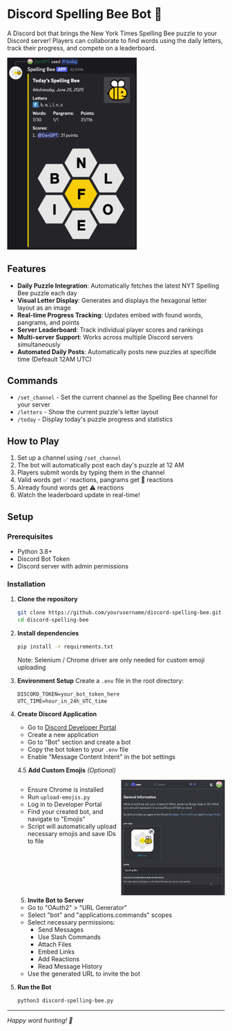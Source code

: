 # Discord Spelling Bee Bot 🐝

A Discord bot that brings the New York Times Spelling Bee puzzle to your Discord server! Players can collaborate to find words using the daily letters, track their progress, and compete on a leaderboard.

<img src="resources/demo.png" alt="demo" width="300"/>

## Features

- **Daily Puzzle Integration**: Automatically fetches the latest NYT Spelling Bee puzzle each day
- **Visual Letter Display**: Generates and displays the hexagonal letter layout as an image
- **Real-time Progress Tracking**: Updates embed with found words, pangrams, and points
- **Server Leaderboard**: Track individual player scores and rankings
- **Multi-server Support**: Works across multiple Discord servers simultaneously
- **Automated Daily Posts**: Automatically posts new puzzles at specifide time (Defeault 12AM UTC)

## Commands

- `/set_channel` - Set the current channel as the Spelling Bee channel for your server
- `/letters` - Show the current puzzle's letter layout
- `/today` - Display today's puzzle progress and statistics

## How to Play

1. Set up a channel using `/set_channel`
2. The bot will automatically post each day's puzzle at 12 AM
3. Players submit words by typing them in the channel
4. Valid words get ✅ reactions, pangrams get 👑 reactions
5. Already found words get ⚠️ reactions
6. Watch the leaderboard update in real-time!

## Setup

### Prerequisites

- Python 3.8+
- Discord Bot Token
- Discord server with admin permissions

### Installation

1. **Clone the repository**
   ```bash
   git clone https://github.com/yourusername/discord-spelling-bee.git
   cd discord-spelling-bee
   ```

2. **Install dependencies**
   ```bash
   pip install -r requirements.txt
   ```
   Note: Selenium / Chrome driver are only needed for custom emoji uploading

3. **Environment Setup**
   Create a `.env` file in the root directory:
   ```env
   DISCORD_TOKEN=your_bot_token_here
   UTC_TIME=hour_in_24h_UTC_time
   ```

4. **Create Discord Application**
   - Go to [Discord Developer Portal](https://discord.com/developers/applications)
   - Create a new application
   - Go to "Bot" section and create a bot
   - Copy the bot token to your `.env` file
   - Enable "Message Content Intent" in the bot settings

   4.5 **Add Custom Emojis** *(Optional)*
   <div style="display: flex;">
   <div style="flex: 1;">

      - Ensure Chrome is installed
      - Run `upload-emojis.py`
      - Log in to Developer Portal
      - Find your created bot, and navigate to "Emojis"
      - Script will automatically upload necessary emojis and save IDs to file

   </div>
   <div style="flex: 1;">
       <img src="resources/demo_upload.gif" alt="demo-upload" width="300"/>
   </div>
   </div>

   5. **Invite Bot to Server**
   - Go to "OAuth2" > "URL Generator"
   - Select "bot" and "applications.commands" scopes
   - Select necessary permissions:
     - Send Messages
     - Use Slash Commands
     - Attach Files
     - Embed Links
     - Add Reactions
     - Read Message History
   - Use the generated URL to invite the bot

6. **Run the Bot**
   ```bash
   python3 discord-spelling-bee.py
   ```

---

*Happy word hunting! 🐝*